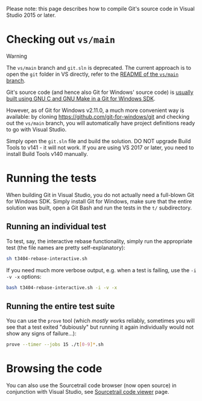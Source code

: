 Please note: this page describes how to compile Git's source code in Visual Studio 2015 or later.

# Checking out `vs/main`

> [!WARNING]  
> The `vs/main` branch and `git.sln` is deprecated. The current approach is to open the `git` folder in VS directly, refer to the [README of the `vs/main` branch](https://github.com/git-for-windows/git/tree/vs/main).

Git's source code (and hence also Git for Windows' source code) is [usually built using GNU C and GNU Make in a Git for Windows SDK](https://github.com/git-for-windows/git/wiki/Building-Git).

However, as of Git for Windows v2.11.0, a much more convenient way is available: by cloning https://github.com/git-for-windows/git and checking out the `vs/main` branch, you will automatically have project definitions ready to go with Visual Studio.

Simply open the `git.sln` file and build the solution. DO NOT upgrade Build Tools to v141 - it will not work. If you are using VS 2017 or later, you need to install Build Tools v140 manually.

# Running the tests

When building Git in Visual Studio, you do not actually need a full-blown Git for Windows SDK. Simply install Git for Windows, make sure that the entire solution was built, open a Git Bash and run the tests in the `t/` subdirectory.

## Running an individual test

To test, say, the interactive rebase functionality, simply run the appropriate test (the file names are pretty self-explanatory):

```sh
sh t3404-rebase-interactive.sh
```

If you need much more verbose output, e.g. when a test is failing, use the `-i -v -x` options:

```bash
bash t3404-rebase-interactive.sh -i -v -x
```

## Running the entire test suite

You can use the `prove` tool (which *mostly* works reliably, sometimes you will see that a test exited "dubiously" but running it again individually would not show any signs of failure...):

```sh
prove --timer --jobs 15 ./t[0-9]*.sh
```


# Browsing the code

You can also use the Sourcetrail code browser (now open source) in conjunction with Visual Studio, see [Sourcetrail code viewer](https://github.com/git-for-windows/git/wiki/Sourcetrail-code-viewer-and-linkage-to-Visual-Studio,-for-Git) page.